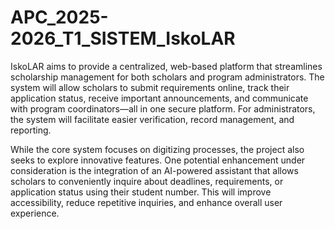 # APC_2025-2026_T1_SISTEM_IskoLAR

IskoLAR aims to provide a centralized, web-based platform that streamlines scholarship management for both scholars and program administrators. The system will allow scholars to submit requirements online, track their application status, receive important announcements, and communicate with program coordinators—all in one secure platform. For administrators, the system will facilitate easier verification, record management, and reporting.
 
While the core system focuses on digitizing processes, the project also seeks to explore innovative features. One potential enhancement under consideration is the integration of an AI-powered assistant that allows scholars to conveniently inquire about deadlines, requirements, or application status using their student number. This will improve accessibility, reduce repetitive inquiries, and enhance overall user experience.
